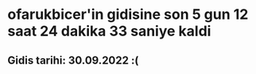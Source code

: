 # ofarukbicer'in gidisine son 5 gun 12 saat 24 dakika 33 saniye kaldi

## Gidis tarihi: 30.09.2022 :(